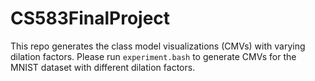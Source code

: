 # CS583FinalProject

This repo generates the class model visualizations (CMVs) with varying dilation factors. Please run `experiment.bash` to generate CMVs
for the MNIST dataset with different dilation factors.
